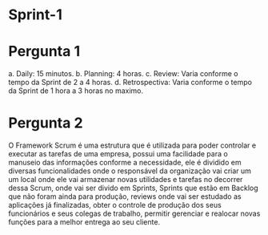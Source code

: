 # Sprint-1

# Pergunta 1 
a. Daily: 15 minutos. 
b. Planning: 4 horas.
c. Review: Varia conforme o tempo da Sprint de 2 a 4 horas.
d. Retrospectiva: Varia conforme o tempo da Sprint de 1 hora a 3 horas no maximo.

# Pergunta 2
O Framework Scrum é uma estrutura que é utilizada para poder controlar e executar as tarefas de uma empresa, possui uma facilidade para o manuseio das informações conforme a necessidade, ele é dividido em diversas funcionalidades onde o responsável da organização vai criar um um local onde ele vai armazenar novas utilidades e tarefas no decorrer dessa Scrum, onde vai ser divido em Sprints, Sprints que estão em Backlog que não foram ainda para produção, reviews onde vai ser estudado as aplicações já finalizadas, obter o controle de produção dos seus funcionários e seus colegas de trabalho, permitir gerenciar e realocar novas funções para a melhor entrega ao seu cliente. 
